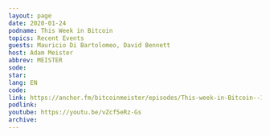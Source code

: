 ```yaml
---
layout: page
date: 2020-01-24
podname: This Week in Bitcoin
topics: Recent Events
guests: Mauricio Di Bartolomeo, David Bennett
host: Adam Meister
abbrev: MEISTER
sode: 
star: 
lang: EN
code: 
link: https://anchor.fm/bitcoinmeister/episodes/This-week-in-Bitcoin--1-24-2020--Centralized-time--Coinbase--Bcash--Fed-Coins--Venezuela--Insurance-eadkqf
podlink: 
youtube: https://youtu.be/vZcf5eRz-Gs
archive: 
---
```

